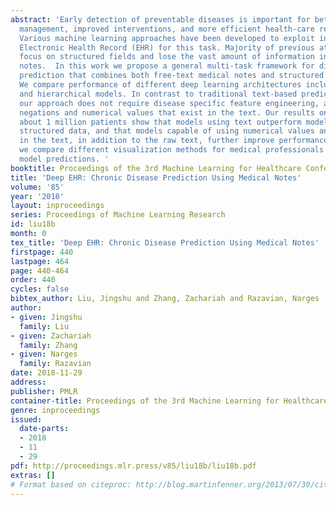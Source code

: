 ```yaml
---
abstract: 'Early detection of preventable diseases is important for better disease
  management, improved interventions, and more efficient health-care resource allocation.
  Various machine learning approaches have been developed to exploit information in
  Electronic Health Record (EHR) for this task. Majority of previous attempts, however,
  focus on structured fields and lose the vast amount of information in the unstructured
  notes.  In this work we propose a general multi-task framework for disease onset
  prediction that combines both free-text medical notes and structured information.
  We compare performance of different deep learning architectures including CNN, LSTM
  and hierarchical models. In contrast to traditional text-based prediction models,
  our approach does not require disease specific feature engineering, and can handle
  negations and numerical values that exist in the text. Our results on a cohort of
  about 1 million patients show that models using text outperform models using just
  structured data, and that models capable of using numerical values and negations
  in the text, in addition to the raw text, further improve performance. Additionally,
  we compare different visualization methods for medical professionals to interpret
  model predictions. '
booktitle: Proceedings of the 3rd Machine Learning for Healthcare Conference
title: 'Deep EHR: Chronic Disease Prediction Using Medical Notes'
volume: '85'
year: '2018'
layout: inproceedings
series: Proceedings of Machine Learning Research
id: liu18b
month: 0
tex_title: 'Deep EHR: Chronic Disease Prediction Using Medical Notes'
firstpage: 440
lastpage: 464
page: 440-464
order: 440
cycles: false
bibtex_author: Liu, Jingshu and Zhang, Zachariah and Razavian, Narges
author:
- given: Jingshu
  family: Liu
- given: Zachariah
  family: Zhang
- given: Narges
  family: Razavian
date: 2018-11-29
address: 
publisher: PMLR
container-title: Proceedings of the 3rd Machine Learning for Healthcare Conference
genre: inproceedings
issued:
  date-parts:
  - 2018
  - 11
  - 29
pdf: http://proceedings.mlr.press/v85/liu18b/liu18b.pdf
extras: []
# Format based on citeproc: http://blog.martinfenner.org/2013/07/30/citeproc-yaml-for-bibliographies/
---
```

